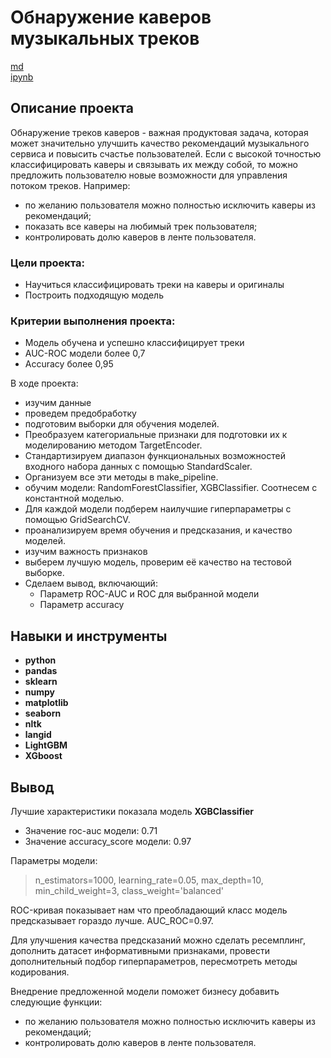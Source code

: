 # Обнаружение каверов музыкальных треков


[md](https://github.com/MironRodionoff/hackathon_yandex/blob/main/README.md)    
[ipynb](https://github.com/MironRodionoff/hackathon_yandex/blob/main/Project_detection_covers.ipynb)

## Описание проекта

Обнаружение треков каверов - важная продуктовая задача, которая может значительно улучшить качество рекомендаций музыкального сервиса и повысить счастье пользователей. 
Если с высокой точностью классифицировать каверы и связывать их между собой, то можно предложить пользователю новые возможности для управления потоком треков. Например:

* по желанию пользователя можно полностью исключить каверы из рекомендаций;
* показать все каверы на любимый трек пользователя;
* контролировать долю каверов в ленте пользователя.

### Цели проекта:

- Научиться классифицировать треки на каверы и оригиналы
- Построить подходящую модель

### Критерии выполнения проекта:

- Модель обучена и успешно классифицирует треки
- AUC-ROC модели более 0,7
- Accuracy более 0,95

В ходе проекта:

* изучим данные
* проведем предобработку
* подготовим выборки для обучения моделей.
* Преобразуем категориальные признаки для подготовки их к моделированию методом TargetEncoder.
* Стандартизируем диапазон функциональных возможностей входного набора данных с помощью StandardScaler.
* Организуем все эти методы в make_pipeline.
* обучим модели: RandomForestClassifier, XGBClassifier. Соотнесем с константной моделью.
* Для каждой модели подберем наилучшие гиперпараметры с помощью GridSearchCV.
* проанализируем время обучения и предсказания, и качество моделей.
* изучим важность признаков
* выберем лучшую модель, проверим её качество на тестовой выборке.
* Сделаем вывод, включающий:
    - Параметр ROC-AUC и ROC для выбранной модели
    - Параметр accuracy
    

## Навыки и инструменты

- **python**
- **pandas**
- **sklearn**
- **numpy**
- **matplotlib**
- **seaborn**
- **nltk**
- **langid**
- **LightGBM**
- **XGboost**


## Вывод

Лучшие характеристики показала модель **XGBClassifier**
- Значение roc-auc модели: 0.71
- Значение accuracy_score модели: 0.97

Параметры модели:
> n_estimators=1000, 
learning_rate=0.05, 
max_depth=10, 
min_child_weight=3, 
class_weight='balanced'

ROC-кривая показывает нам что преобладающий класс модель предсказывает гораздо лучше. AUC_ROC=0.97.

Для улучшения качества предсказаний можно сделать ресемплинг, дополнить датасет информативными признаками, провести дополнительный подбор гиперпараметров, пересмотреть методы кодирования.

Внедрение предложенной модели поможет бизнесу добавить следующие функции:
* по желанию пользователя можно полностью исключить каверы из рекомендаций;
* контролировать долю каверов в ленте пользователя.
